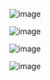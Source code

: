 
![image](https://github.com/user-attachments/assets/4f98f89c-6111-4532-9c62-a3dd3cf63d6e)

![image](https://github.com/user-attachments/assets/8a4d8ac1-2960-46b1-8937-236d59594420)

![image](https://github.com/user-attachments/assets/0b9ee1c8-e12d-42fe-a199-4eff0d7bb5aa)

![image](https://github.com/user-attachments/assets/2ca5f1df-680f-4a2b-93d4-3bbbfa7ecf11)

